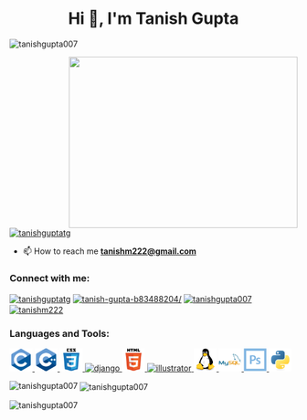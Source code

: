 <h1 align="center">Hi 👋, I'm Tanish Gupta</h1>
<p align="left"> <img src="https://komarev.com/ghpvc/?username=tanishgupta007&label=Profile%20views&color=0e75b6&style=flat" alt="tanishgupta007" /> </p>
<img height="300px" width="400px" align="right" src="https://camo.githubusercontent.com/5f61dcd523c39ffe2c5e94fac1b54e68b43daeb99abe545e1fafa0d686d045d9/68747470733a2f2f63646e2e6472696262626c652e636f6d2f75736572732f313738373332332f73637265656e73686f74732f373132333735382f6d656469612f35633262366235346165336435656162643536363739653633656438336561612e706e67">
<p align="left"> <a href="https://twitter.com/tanishguptatg" target="blank"><img src="https://img.shields.io/twitter/follow/tanishguptatg?logo=twitter&style=for-the-badge" alt="tanishguptatg" /></a> </p>

- 📫 How to reach me **tanishm222@gmail.com**

<h3 align="left">Connect with me:</h3>

<p align="left">
<a href="https://twitter.com/tanishguptatg" target="blank"><img align="center" src="https://raw.githubusercontent.com/rahuldkjain/github-profile-readme-generator/master/src/images/icons/Social/twitter.svg" alt="tanishguptatg" height="30" width="40" /></a>
<a href="https://linkedin.com/in/tanish-gupta-b83488204/" target="blank"><img align="center" src="https://raw.githubusercontent.com/rahuldkjain/github-profile-readme-generator/master/src/images/icons/Social/linked-in-alt.svg" alt="tanish-gupta-b83488204/" height="30" width="40" /></a>
<a href="https://instagram.com/tanishgupta007" target="blank"><img align="center" src="https://raw.githubusercontent.com/rahuldkjain/github-profile-readme-generator/master/src/images/icons/Social/instagram.svg" alt="tanishgupta007" height="30" width="40" /></a>
<a href="https://www.hackerrank.com/tanishm222" target="blank"><img align="center" src="https://raw.githubusercontent.com/rahuldkjain/github-profile-readme-generator/master/src/images/icons/Social/hackerrank.svg" alt="tanishm222" height="30" width="40" /></a>
</p>

<h3 align="left">Languages and Tools:</h3>
<p align="left"> <a href="https://www.cprogramming.com/" target="_blank" rel="noreferrer"> <img src="https://raw.githubusercontent.com/devicons/devicon/master/icons/c/c-original.svg" alt="c" width="40" height="40"/> </a> <a href="https://www.w3schools.com/cpp/" target="_blank" rel="noreferrer"> <img src="https://raw.githubusercontent.com/devicons/devicon/master/icons/cplusplus/cplusplus-original.svg" alt="cplusplus" width="40" height="40"/> </a> <a href="https://www.w3schools.com/css/" target="_blank" rel="noreferrer"> <img src="https://raw.githubusercontent.com/devicons/devicon/master/icons/css3/css3-original-wordmark.svg" alt="css3" width="40" height="40"/> </a> <a href="https://www.djangoproject.com/" target="_blank" rel="noreferrer"> <img src="https://cdn.worldvectorlogo.com/logos/django.svg" alt="django" width="40" height="40"/> </a> <a href="https://www.w3.org/html/" target="_blank" rel="noreferrer"> <img src="https://raw.githubusercontent.com/devicons/devicon/master/icons/html5/html5-original-wordmark.svg" alt="html5" width="40" height="40"/> </a> <a href="https://www.adobe.com/in/products/illustrator.html" target="_blank" rel="noreferrer"> <img src="https://www.vectorlogo.zone/logos/adobe_illustrator/adobe_illustrator-icon.svg" alt="illustrator" width="40" height="40"/> </a> <a href="https://www.linux.org/" target="_blank" rel="noreferrer"> <img src="https://raw.githubusercontent.com/devicons/devicon/master/icons/linux/linux-original.svg" alt="linux" width="40" height="40"/> </a> <a href="https://www.mysql.com/" target="_blank" rel="noreferrer"> <img src="https://raw.githubusercontent.com/devicons/devicon/master/icons/mysql/mysql-original-wordmark.svg" alt="mysql" width="40" height="40"/> </a> <a href="https://www.photoshop.com/en" target="_blank" rel="noreferrer"> <img src="https://raw.githubusercontent.com/devicons/devicon/master/icons/photoshop/photoshop-line.svg" alt="photoshop" width="40" height="40"/> </a> <a href="https://www.python.org" target="_blank" rel="noreferrer"> <img src="https://raw.githubusercontent.com/devicons/devicon/master/icons/python/python-original.svg" alt="python" width="40" height="40"/> </a> </p>

<p><img align="left" src="https://github-readme-stats.vercel.app/api/top-langs?username=tanishgupta007&show_icons=true&locale=en&layout=compact" alt="tanishgupta007" /></p>

<p>&nbsp;<img align="center" src="https://github-readme-stats.vercel.app/api?username=tanishgupta007&show_icons=true&locale=en" alt="tanishgupta007" /></p>

<p><img align="center" src="https://github-readme-streak-stats.herokuapp.com/?user=tanishgupta007&" alt="tanishgupta007" /></p>
